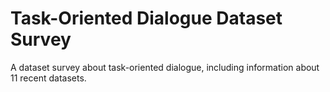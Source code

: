 # Task-Oriented Dialogue Dataset Survey
A dataset survey about task-oriented dialogue, including information about 11 recent datasets.